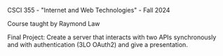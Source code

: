 CSCI 355 - "Internet and Web Technologies" - Fall 2024

Course taught by Raymond Law

Final Project: Create a server that interacts with two APIs synchronously and with authentication (3LO OAuth2) and give a presentation.
